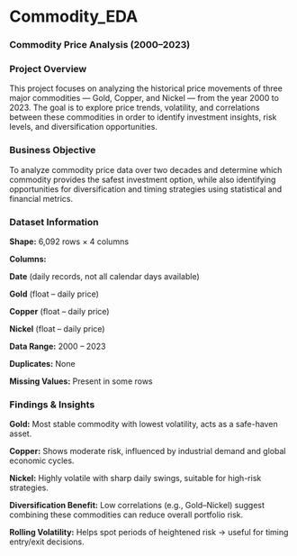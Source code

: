 # Commodity_EDA

### **Commodity Price Analysis (2000–2023)**

### **Project Overview**

This project focuses on analyzing the historical price movements of three major commodities — Gold, Copper, and Nickel — from the year 2000 to 2023.
The goal is to explore price trends, volatility, and correlations between these commodities in order to identify investment insights, risk levels, and diversification opportunities.

### **Business Objective**

To analyze commodity price data over two decades and determine which commodity provides the safest investment option, while also identifying opportunities for diversification and timing strategies using statistical and financial metrics.

### **Dataset Information**

**Shape:** 6,092 rows × 4 columns

**Columns:**

**Date** (daily records, not all calendar days available)

**Gold** (float – daily price)

**Copper** (float – daily price)

**Nickel** (float – daily price)

**Data Range:** 2000 – 2023

**Duplicates:** None

**Missing Values:** Present in some rows

### **Findings & Insights**

**Gold:** Most stable commodity with lowest volatility, acts as a safe-haven asset.

**Copper:** Shows moderate risk, influenced by industrial demand and global economic cycles.

**Nickel:** Highly volatile with sharp daily swings, suitable for high-risk strategies.

**Diversification Benefit:** Low correlations (e.g., Gold–Nickel) suggest combining these commodities can reduce overall portfolio risk.

**Rolling Volatility:** Helps spot periods of heightened risk → useful for timing entry/exit decisions.
